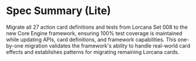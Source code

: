 # Spec Summary (Lite)

Migrate all 27 action card definitions and tests from Lorcana Set 008 to the new Core Engine framework, ensuring 100% test coverage is maintained while updating APIs, card definitions, and framework capabilities. This one-by-one migration validates the framework's ability to handle real-world card effects and establishes patterns for migrating remaining Lorcana cards.
